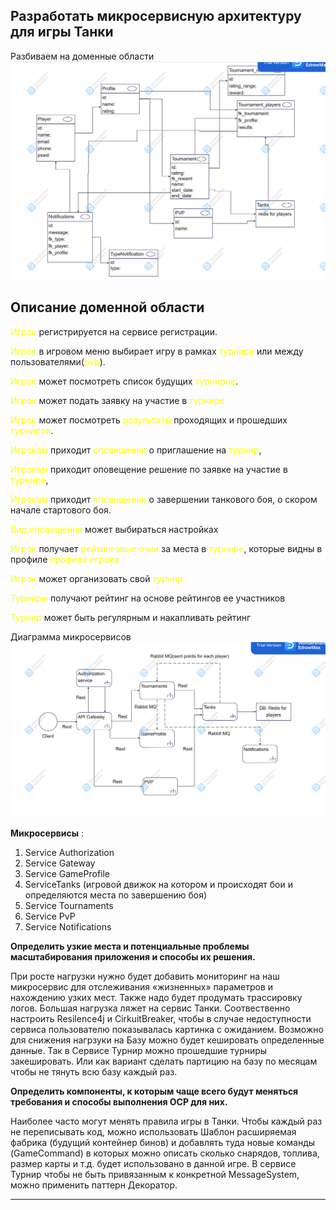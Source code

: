 ## Разработать микросервисную архитектуру для игры Танки

Разбиваем на доменные области 
![Доменная область](domain_field.png)

Описание доменной области
---
<span style="color:yellow">Игрок</span> регистрируется на сервисе регистрации.

<span style="color:yellow">Игрок</span> в игровом меню выбирает игру в рамках <span style="color:yellow">турнира</span> или между пользователями(<span style="color:yellow">pvp</span>).

<span style="color:yellow">Игрок</span> может посмотреть список будущих <span style="color:yellow">турниров</span>.

<span style="color:yellow">Игрок</span> может подать заявку на участие в <span style="color:yellow">турнире</span>

<span style="color:yellow">Игрок</span> может посмотреть <span style="color:yellow">результаты</span> проходящих и прошедших <span style="color:yellow">турниров</span>.

<span style="color:yellow">Игрокам</span> приходит <span style="color:yellow">оповещение</span> о приглашение на <span style="color:yellow">турнир</span>,

<span style="color:yellow">Игрокам</span> приходит оповещение решение по заявке на участие в <span style="color:yellow">турнире</span>,

<span style="color:yellow">Игрокам</span> приходит <span style="color:yellow">оповещение</span> о завершении танкового боя, о скором начале стартового боя.

<span style="color:yellow">Вид оповещения</span> может выбираться настройках

<span style="color:yellow">Игрок</span> получает <span style="color:yellow">рейтинговые очки </span> за места в <span style="color:yellow">турнире</span>, 
которые видны в профиле <span style="color:yellow">профиле игрока</span>

<span style="color:yellow">Игрок</span> может организовать свой <span style="color:yellow">турнир</span>

<span style="color:yellow">Турниры</span> получают рейтинг на основе рейтингов ее участников

<span style="color:yellow">Турнир</span> может быть регулярным и накапливать рейтинг

Диаграмма микросервисов
![Диаграмма микросервисов](mka_scheme.png)

**Микросервисы** :

1. Service Authorization
2. Service Gateway
3. Service GameProfile
4. ServiceTanks (игровой движок на котором и происходят бои и определяются места по завершению боя)
5. Service Tournaments
6. Service PvP
7. Service Notifications

**Определить узкие места и потенциальные проблемы масштабирования приложения и способы их решения.**

При росте нагрузки нужно будет добавить мониторинг на наш микросервис для отслеживания «жизненных» параметров и нахождению узких мест. 
Также надо будет продумать трассировку логов. Большая нагрузка ляжет на сервис Танки. Соотвественно настроить Resilence4j и CirkuitBreaker, 
чтобы в случае недоступности сервиса пользователю показывалась картинка с ожиданием. Возможно для снижения нагрзуки на Базу можно будет 
кешировать определенные данные. Так в Сервисе Турнир можно прошедшие турниры закешировать. Или как вариант сделать партицию на базу 
по месяцам чтобы не тянуть всю базу каждый раз.

**Определить компоненты, к которым чаще всего будут меняться требования и способы выполнения OCP для них.**

Наиболее часто могут менять правила игры в Танки. Чтобы каждый раз не переписывать код, можно использовать Шаблон расширяемая фабрика (будущий контейнер бинов) 
и добавлять туда новые команды (GameCommand) в которых можно описать сколько снарядов, топлива, размер карты и т.д. будет использовано в данной игре.
В сервисе Турнир чтобы не быть привязанным к конкретной MessageSystem, можно применить паттерн Декоратор.

---
